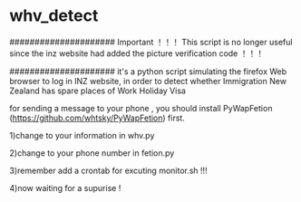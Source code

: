 whv_detect
==========
#####################
Important ！！！
This script is no longer useful since the inz website had added the picture verification code ！！！

#####################
it's a python script simulating the firefox Web browser to log in INZ website, in order to detect whether Immigration New Zealand has spare places of Work Holiday Visa


for sending a message to your phone , you should install  PyWapFetion (https://github.com/whtsky/PyWapFetion) first.

1)change to your information in whv.py

2)change to your phone number in fetion.py

3)remember add a crontab for excuting monitor.sh !!!

4)now waiting for a supurise !



